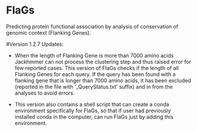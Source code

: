 # FlaGs
Predicting protein functional association by analysis of conservation of genomic context (Flanking Genes).

#Version 1.2.7 Updates:

- When the length of Flanking Gene is more than 7000 amino acids Jackhmmer can not process the clustering step and thus raised error for few reported cases. This version of FlaGs checks if the length of all Flanking Genes for each query. If the query has been found with a flanking gene that is longer than 7000 amino acids, it has been excluded (reported in the file with '_QueryStatus.txt' suffix) and in from the analyses to avoid errors. 

- This version also contains a shell script that can create a conda environment specifically for FlaGs, so that if user had previously installed conda in the computer, can run FlaGs just by adding this environment. 

